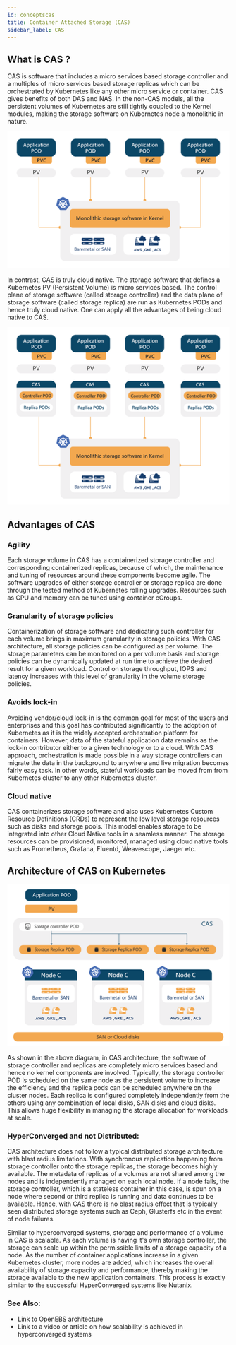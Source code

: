```yaml
---
id: conceptscas
title: Container Attached Storage (CAS)
sidebar_label: CAS
---
```


## What is CAS ?

CAS is software that includes a micro services based storage controller and a multiples of micro services based storage replicas which can be orchestrated  by Kubernetes like any other micro service or container.  CAS gives benefits of both DAS and NAS. In the non-CAS models, all the persistent volumes of Kubernetes are still tightly coupled to the Kernel modules, making the storage software on Kubernetes node a monolithic in nature.  

![NON-CAS](/docs/assets/non-cas.png)

In contrast, CAS is truly cloud native. The storage software that defines a Kubernetes PV (Persistent Volume) is  micro services based. The control plane of storage software (called storage controller) and the data plane of storage software (called storage replica) are run as Kubernetes PODs and hence truly cloud native. One can apply all the advantages of being cloud native to CAS.

![CAS](/docs/assets/cas.png)

## Advantages of CAS

### Agility

Each storage volume in CAS has a containerized storage controller and corresponding containerized replicas, because of which, the maintenance and tuning of resources around these components become agile. The software upgrades of either storage controller or storage replica are done through the tested method of Kubernetes rolling upgrades. Resources such as CPU and memory can be tuned using container cGroups. 

### Granularity of storage policies

Containerization of storage software and dedicating such controller for each volume brings in maximum granularity in storage policies. With CAS architecture, all storage policies can be configured as per volume. The storage parameters can be monitored on a per volume basis and storage policies can be dynamically updated at run time to achieve the desired result for a given workload. Control on storage throughput, IOPS and latency increases with this level of granularity in the volume storage policies.

### Avoids lock-in 

Avoiding vendor/cloud lock-in is the common goal for most of the users and enterprises and this goal has contributed significantly to the adoption of Kubernetes as it is the widely accepted orchestration platform for containers. However, data of the stateful application data remains as the lock-in contributor either to a given technology or to a cloud. With CAS approach, orchestration is made possible in a way storage controllers can migrate the data in the background to anywhere and live migration becomes fairly easy task. In other words, stateful workloads can be moved from from Kubernetes cluster to any other Kubernetes cluster.

### Cloud native

CAS containerizes storage software and also uses Kubernetes Custom Resource Definitions (CRDs) to represent the low level storage resources such as disks and storage pools. This model enables storage to be integrated into other Cloud Native tools in a seamless manner. The storage resources can be provisioned, monitored, managed using cloud native tools such as Prometheus, Grafana, Fluentd, Weavescope, Jaeger etc.



## Architecture of CAS on Kubernetes

![CAS](/docs/assets/cas-arch.png)













As shown in the above diagram, in CAS architecture, the software of storage controller and replicas are completely micro services based and hence no kernel components are involved.  Typically, the storage controller POD is scheduled on the same node as the persistent volume to increase the efficiency and the  replica pods can be scheduled anywhere on the cluster nodes. Each replica is configured completely independently from the others using any combination of  local disks, SAN disks  and cloud disks. This allows huge flexibility in managing the storage allocation for workloads at scale. 

### HyperConverged and not Distributed:

CAS architecture does not follow a typical distributed storage architecture with blast radius limitations. With synchronous replication happening from storage controller onto the storage replicas, the storage becomes highly available.  The metadata of replicas of a volumes are not shared among the nodes and is independently managed on each local node. If a node fails, the storage controller, which is a stateless container in this case, is spun on a node where second or third replica is running and data continues to be available.  Hence, with CAS there is no blast radius effect that is typically seen distributed storage systems such as Ceph, Glusterfs etc in the event of node failures. 

Similar to hyperconverged systems, storage and performance of a volume in CAS is scalable. As each volume is having it's own storage controller, the storage can scale up within the permissible limits of a storage capacity of a node. As the number of container applications increase in a given Kubernetes cluster, more nodes are added, which increases the overall availability of storage capacity and performance, thereby making the storage available to the new application containers. This process is exactly similar to the successful HyperConverged systems like Nutanix. 



### See Also:

- Link to OpenEBS architecture
- Link to a video or article on how scalability is achieved in hyperconverged systems



<!-- Hotjar Tracking Code for https://docs.openebs.io -->
<script>
   (function(h,o,t,j,a,r){
       h.hj=h.hj||function(){(h.hj.q=h.hj.q||[]).push(arguments)};
       h._hjSettings={hjid:785693,hjsv:6};
       a=o.getElementsByTagName('head')[0];
       r=o.createElement('script');r.async=1;
       r.src=t+h._hjSettings.hjid+j+h._hjSettings.hjsv;
       a.appendChild(r);
   })(window,document,'https://static.hotjar.com/c/hotjar-','.js?sv=');
</script>
